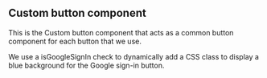 ## Custom button component

This is the Custom button component that acts as a common button component for each button that we use.

We use a isGoogleSignIn check to dynamically add a CSS class to display a blue background for the Google sign-in button.
